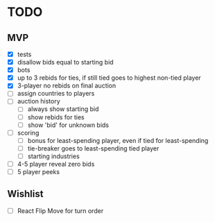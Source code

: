 # TODO

## MVP

- [x] tests
- [x] disallow bids equal to starting bid
- [x] bots
- [x] up to 3 rebids for ties, if still tied goes to highest non-tied player
- [x] 3-player no rebids on final auction
- [ ] assign countries to players
- [ ] auction history
  - [ ] always show starting bid
  - [ ] show rebids for ties
  - [ ] show 'bid' for unknown bids
- [ ] scoring
  - [ ] bonus for least-spending player, even if tied for least-spending
  - [ ] tie-breaker goes to least-spending tied player
  - [ ] starting industries
- [ ] 4-5 player reveal zero bids
- [ ] 5 player peeks

## Wishlist

- [ ] React Flip Move for turn order
